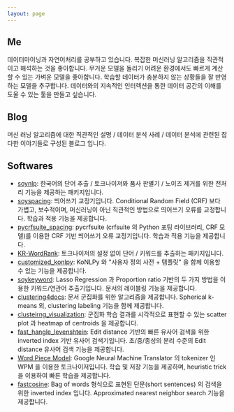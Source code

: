 ```yaml
---
layout: page
---
```


## Me

데이터마이닝과 자연어처리를 공부하고 있습니다. 복잡한 머신러닝 알고리즘을 직관적이고 해석하는 것을 좋아합니다. 무거운 모델을 돌리기 어려운 환경에서도 빠르게 계산할 수 있는 가벼운 모델을 좋아합니다. 학습할 데이터가 충분하지 않는 상황들을 잘 반영하는 모델을 추구합니다. 데이터와의 지속적인 인터렉션을 통한 데이터 공간의 이해를 도울 수 있는 툴을 만들고 싶습니다.

## Blog

머신 러닝 알고리즘에 대한 직관적인 설명 / 데이터 분석 사례 / 데이터 분석에 관련된 잡다한 이야기들로 구성된 블로그 입니다. 

## Softwares

- [soynlp][soynlp]: 한국어의 단어 추출 / 토크나이저와 품사 판별기 / 노이즈 제거를 위한 전처리 기능을 제공하는 패키지입니다. 
- [soyspacing][soyspacing]: 띄어쓰기 교정기입니다. Conditional Random Field (CRF) 보다 가볍고, 보수적이며, 머신러닝이 아닌 직관적인 방법으로 띄어쓰기 오류를 교정합니다. 학습과 적용 기능을 제공합니다. 
- [pycrfsuite_spacing][pycrfsuite_spacing]: pycrfsuite (crfsuite 의 Python 포팅 라이브러리, CRF 모델)를 이용한 CRF 기반 띄어쓰기 오류 교정기입니다. 학습과 적용 기능을 제공합니다. 
- [KR-WordRank][kr-wordrank]: 토크나이저의 설정 없이 단어 / 키워드를 추출하는 패키지입니다. 
- [customized_konlpy][ckonlpy]: KoNLPy 와 "사용자 정의 사전 + 템플릿" 을 함께 이용할 수 있는 기능을 제공합니다.
- [soykeyword][soykeyword]: Lasso Regression 과 Proportion ratio 기반의 두 가지 방법을 이용한 키워드/연관어 추출기입니다. 문서의 레이블링 기능을 제공합니다.
- [clustering4docs][clustering4docs]: 문서 군집화를 위한 알고리즘을 제공합니다. Spherical k-means 외, clustering labeling 기능을 함께 제공합니다.
- [clusteirng_visualization][clustering_visualization]: 군집화 학습 결과를 시각적으로 표현할 수 있는 scatter plot 과 heatmap of centroids 을 제공합니다. 
- [fast_hangle_levenshtein][fast_editdistance]: Edit distance 기반의 빠른 유사어 검색을 위한 inverted index 기반 유사어 검색기입니다. 초/중/종성의 분리 수준의 Edit distance 유사어 검색 기능을 제공합니다.
- [Word Piece Model][wpm]: Google Neural Machine Translator 의 tokenizer 인 WPM 을 이용한 토크나이저입니다. 학습 및 저장 기능을 제공하며, heuristic trick 을 이용하여 빠른 학습을 제공합니다.
- [fastcosine][fastcosine]: Bag of words 형식으로 표현된 단문(short sentences) 의 검색을 위한 inverted index 입니다. Approximated nearest neighbor search 기능을 제공합니다.   

[soynlp]: https://github.com/lovit/soynlp
[soyspacing]: https://github.com/lovit/soyspacing
[pycrfsuite_spacing]: https://github.com/lovit/pycrfsuite_spacing
[kr-wordrank]: https://github.com/lovit/kr-wordrank
[ckonlpy]: https://github.com/lovit/customized_konlpy
[soykeyword]: https://github.com/lovit/soykeyword
[clustering4docs]: https://github.com/lovit/clustering4docs
[clustering_visualization]: https://github.com/lovit/clustering_visualization
[wpm]: https://github.com/lovit/WordPieceModel
[fast_editdistance]: https://github.com/lovit/inverted_index_for_hangle_editdistance/
[fastcosine]: https://github.com/lovit/fastcosine/
